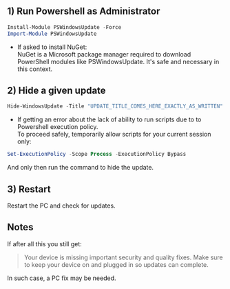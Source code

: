 ## 1) Run Powershell as Administrator

```powershell
Install-Module PSWindowsUpdate -Force
Import-Module PSWindowsUpdate
```

* If asked to install NuGet:<br>
NuGet is a Microsoft package manager required to download PowerShell modules like PSWindowsUpdate. It's safe and necessary in this context.

## 2) Hide a given update

```powershell
Hide-WindowsUpdate -Title "UPDATE_TITLE_COMES_HERE_EXACTLY_AS_WRITTEN"
```

* If getting an error about the lack of ability to run scripts due to to Powershell execution policy.<br>
To proceed safely, temporarily allow scripts for your current session only:

```powershell
Set-ExecutionPolicy -Scope Process -ExecutionPolicy Bypass
```

And only then run the command to hide the update.

## 3) Restart

Restart the PC and check for updates.

## Notes

If after all this you still get:

> Your device is missing important security and quality fixes. Make sure to keep your device on and plugged in so updates can complete.

In such case, a PC fix may be needed.
